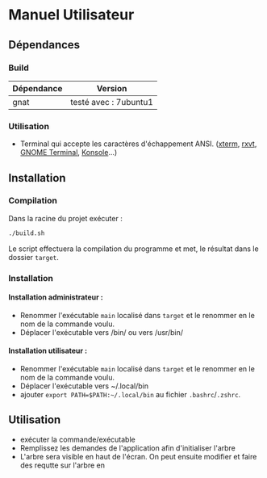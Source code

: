 # Manuel Utilisateur

## Dépendances 

### Build 
| Dépendance | Version               |
|------------|-----------------------|
| gnat       | testé avec : 7ubuntu1 |

### Utilisation
- Terminal qui accepte les caractères d'échappement ANSI. ([xterm](https://en.wikipedia.org/wiki/Xterm "Xterm"), [rxvt](https://en.wikipedia.org/wiki/Rxvt "Rxvt"), [GNOME Terminal](https://en.wikipedia.org/wiki/GNOME_Terminal "GNOME Terminal"), [Konsole](https://en.wikipedia.org/wiki/Konsole)...)


## Installation

### Compilation

Dans la racine du projet exécuter :
```sh
./build.sh
```
Le script effectuera la compilation du programme et met, le résultat dans le dossier ``target``.

### Installation 

#### Installation administrateur :
- Renommer l'exécutable ``main`` localisé dans ``target`` et le renommer en le nom de la commande voulu.
- Déplacer l'exécutable vers /bin/ ou vers /usr/bin/

#### Installation utilisateur : 

- Renommer l'exécutable ``main`` localisé dans ``target`` et le renommer en le nom de la commande voulu.
- Déplacer l'exécutable vers ~/.local/bin
- ajouter ``export PATH=$PATH:~/.local/bin`` au fichier ``.bashrc``/``.zshrc``.

## Utilisation

- exécuter la commande/exécutable
- Remplissez les demandes de l'application afin d'initialiser l'arbre
- L'arbre sera visible en haut de l'écran. On peut ensuite modifier et faire des requtte sur l'arbre en 
<!--stackedit_data:
eyJoaXN0b3J5IjpbMjEzOTA0Nzc4OCwtNTcwMjA5ODg5XX0=
-->